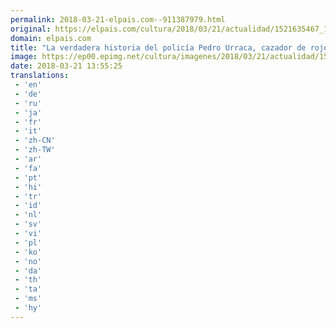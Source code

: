 ```yaml
---
permalink: 2018-03-21-elpais.com--911387979.html
original: https://elpais.com/cultura/2018/03/21/actualidad/1521635467_154021.html#?ref=rss&format=simple&link=link
domain: elpais.com
title: "La verdadera historia del policía Pedro Urraca, cazador de rojos"
image: https://ep00.epimg.net/cultura/imagenes/2018/03/21/actualidad/1521635467_154021_1521635907_rrss_normal.jpg
date: 2018-03-21 13:55:25
translations: 
 - 'en'
 - 'de'
 - 'ru'
 - 'ja'
 - 'fr'
 - 'it'
 - 'zh-CN'
 - 'zh-TW'
 - 'ar'
 - 'fa'
 - 'pt'
 - 'hi'
 - 'tr'
 - 'id'
 - 'nl'
 - 'sv'
 - 'vi'
 - 'pl'
 - 'ko'
 - 'no'
 - 'da'
 - 'th'
 - 'ta'
 - 'ms'
 - 'hy'
---
```


